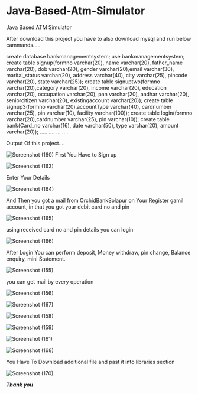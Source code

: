 # Java-Based-Atm-Simulator
Java Based ATM Simulator 

After download this project you have to also download mysql and run below cammands.....

create database bankmanagementsystem;
use bankmanagementsystem;
create table signup(formno varchar(20), name varchar(20), father_name varchar(20), dob varchar(20), gender varchar(20),email varchar(30), marital_status varchar(20), address varchar(40), city varchar(25), pincode varchar(20), state varchar(25));
create table signuptwo(formno varchar(20),category varchar(20), income varchar(20), education varchar(20), occupation varchar(20), pan varchar(20), aadhar varchar(20), seniorcitizen varchar(20), existingaccount varchar(20));
create table signup3(formno varchar(20),accountType varchar(40), cardnumber varchar(25), pin varchar(10), facility varchar(100)); 
create table login(formno varchar(20),cardnumber varchar(25), pin varchar(10));
create table bank(Card_no varchar(16), date varchar(50), type varchar(20), amount varchar(20));
.....
....
...
..
.

Output Of this project....

![Screenshot (160)](https://github.com/attarhabiballha/Java-Based-Atm-Simulator/assets/68630719/ceb6395d-10ad-4e55-9860-3a96a859bcde)
First You Have to Sign up 

![Screenshot (163)](https://github.com/attarhabiballha/Java-Based-Atm-Simulator/assets/68630719/279fff30-7d65-4930-98be-29234e3ac520)

Enter Your Details 


![Screenshot (164)](https://github.com/attarhabiballha/Java-Based-Atm-Simulator/assets/68630719/03f038a2-320f-4f67-9fcf-34cb2c44d696)

And Then you got a mail from OrchidBankSolapur on Your Register gamil account, in that you got your debit card no and pin 


![Screenshot (165)](https://github.com/attarhabiballha/Java-Based-Atm-Simulator/assets/68630719/448ae26f-d6b6-4e2c-badb-b968d0cc0183)


using received card no and pin details you can login 


![Screenshot (166)](https://github.com/attarhabiballha/Java-Based-Atm-Simulator/assets/68630719/0ed7e26f-999f-4013-9154-2eaf6e451ccf)

After Login You can perform deposit, Money withdraw, pin change, Balance enquiry, mini Statement.


![Screenshot (155)](https://github.com/attarhabiballha/Java-Based-Atm-Simulator/assets/68630719/d15dbd61-86e9-4c17-b6f5-124a12c86cae)


you can get mail by every operation 


![Screenshot (156)](https://github.com/attarhabiballha/Java-Based-Atm-Simulator/assets/68630719/72ff95c7-42b9-44fb-b058-ec296ad9fb05)



![Screenshot (167)](https://github.com/attarhabiballha/Java-Based-Atm-Simulator/assets/68630719/48bcd215-0315-48be-acf0-16e5ade61122)


![Screenshot (158)](https://github.com/attarhabiballha/Java-Based-Atm-Simulator/assets/68630719/e6be6d49-6786-45ec-bd80-eaf5d4b9a4a5)



![Screenshot (159)](https://github.com/attarhabiballha/Java-Based-Atm-Simulator/assets/68630719/a6943423-55ab-4f09-b3ef-050328779a8a)




![Screenshot (161)](https://github.com/attarhabiballha/Java-Based-Atm-Simulator/assets/68630719/fda43377-0fe1-46a0-99d9-6b19be88dd01)




![Screenshot (168)](https://github.com/attarhabiballha/Java-Based-Atm-Simulator/assets/68630719/ba3d554f-b025-4b09-aa5e-0ce74b459fb0)



You Have To Download additional file and past it into libraries section 

![Screenshot (170)](https://github.com/attarhabiballha/Java-Based-Atm-Simulator/assets/68630719/81131e72-60d1-4954-92f3-151c069b2a4b)


*********************************************************Thank you*********************************************************
